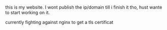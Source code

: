 this is my website. I wont publish the ip/domain till i finish it tho, hust wante to start working on it.

currently fighting against nginx to get a tls certificat
